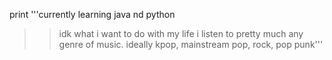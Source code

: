 print '''currently learning java nd python
>> idk what i want to do with my life
>> i listen to pretty much any genre of music. ideally kpop, mainstream pop, rock, pop punk'''
<!---
holymfvckersam/holymfvckersam is a ✨ special ✨ repository because its `README.md` (this file) appears on your GitHub profile.
You can click the Preview link to take a look at your changes.
--->
